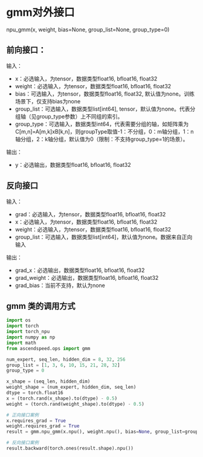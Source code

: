 # gmm对外接口

npu_gmm(x, weight, bias=None, group_list=None, group_type=0)

## 前向接口：
输入：
- x：必选输入，为tensor，数据类型float16, bfloat16, float32
- weight：必选输入，为tensor，数据类型float16, bfloat16, float32
- bias：可选输入，为tensor，数据类型float16, float32, 默认值为none。训练场景下，仅支持bias为none
- group_list：可选输入，数据类型list[int64], tensor，默认值为none。代表分组轴（见group_type参数）上不同组的索引。
- group_type：可选输入，数据类型int64，代表需要分组的轴，如矩阵乘为C[m,n]=A[m,k]xB[k,n]，则groupType取值-1：不分组，0：m轴分组，1：n轴分组，2：k轴分组，默认值为0（限制：不支持group_type=1的场景）。

输出：
- y：必选输出，数据类型float16, bfloat16, float32


## 反向接口
输入：
- grad：必选输入，为tensor，数据类型float16, bfloat16, float32
- x：必选输入，为tensor，数据类型float16, bfloat16, float32
- weight：必选输入，为tensor，数据类型float16, bfloat16, float32
- group_list：可选输入，数据类型list[int64]，默认值为none。数据来自正向输入
  
输出：
- grad_x：必选输出，数据类型float16, bfloat16, float32
- grad_weight：必选输出，数据类型float16, bfloat16, float32
- grad_bias：当前不支持，默认为none

## gmm 类的调用方式

```python
import os
import torch
import torch_npu
import numpy as np
import math
from ascendspeed.ops import gmm

num_expert, seq_len, hidden_dim = 8, 32, 256
group_list = [1, 3, 6, 10, 15, 21, 28, 32]
group_type = 0

x_shape = (seq_len, hidden_dim)
weight_shape = (num_expert, hidden_dim, seq_len)
dtype = torch.float16
x = (torch.rand(x_shape).to(dtype) - 0.5)
weight = (torch.rand(weight_shape).to(dtype) - 0.5)

# 正向接口案例
x.requires_grad = True
weight.requires_grad = True
result = gmm.npu_gmm(x.npu(), weight.npu(), bias=None, group_list=group_list, group_type=group_type)

# 反向接口案例
result.backward(torch.ones(result.shape).npu())
```
